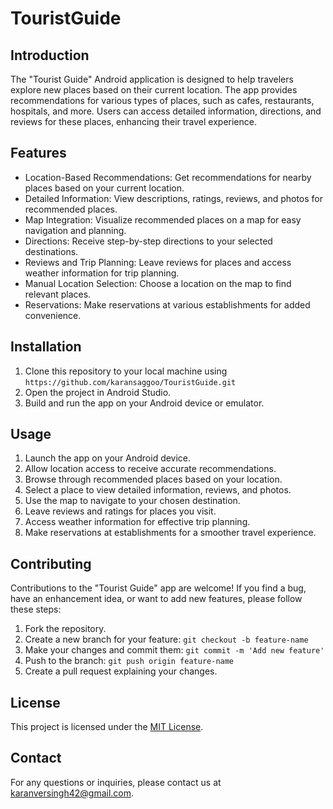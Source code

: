 # TouristGuide
## Introduction
The "Tourist Guide" Android application is designed to help travelers explore new places based on their current location. The app provides recommendations for various types of places, such as cafes, restaurants, hospitals, and more. Users can access detailed information, directions, and reviews for these places, enhancing their travel experience.

## Features
- Location-Based Recommendations: Get recommendations for nearby places based on your current location.
- Detailed Information: View descriptions, ratings, reviews, and photos for recommended places.
- Map Integration: Visualize recommended places on a map for easy navigation and planning.
- Directions: Receive step-by-step directions to your selected destinations.
- Reviews and Trip Planning: Leave reviews for places and access weather information for trip planning.
- Manual Location Selection: Choose a location on the map to find relevant places.
- Reservations: Make reservations at various establishments for added convenience.

## Installation
1. Clone this repository to your local machine using `https://github.com/karansaggoo/TouristGuide.git`
2. Open the project in Android Studio.
3. Build and run the app on your Android device or emulator.

## Usage
1. Launch the app on your Android device.
2. Allow location access to receive accurate recommendations.
3. Browse through recommended places based on your location.
4. Select a place to view detailed information, reviews, and photos.
5. Use the map to navigate to your chosen destination.
6. Leave reviews and ratings for places you visit.
7. Access weather information for effective trip planning.
8. Make reservations at establishments for a smoother travel experience.

## Contributing
Contributions to the "Tourist Guide" app are welcome! If you find a bug, have an enhancement idea, or want to add new features, please follow these steps:
1. Fork the repository.
2. Create a new branch for your feature: `git checkout -b feature-name`
3. Make your changes and commit them: `git commit -m 'Add new feature'`
4. Push to the branch: `git push origin feature-name`
5. Create a pull request explaining your changes.

## License
This project is licensed under the [MIT License](LICENSE).

## Contact
For any questions or inquiries, please contact us at [karanversingh42@gmail.com](mailto:karanversingh42@gmail.com).






